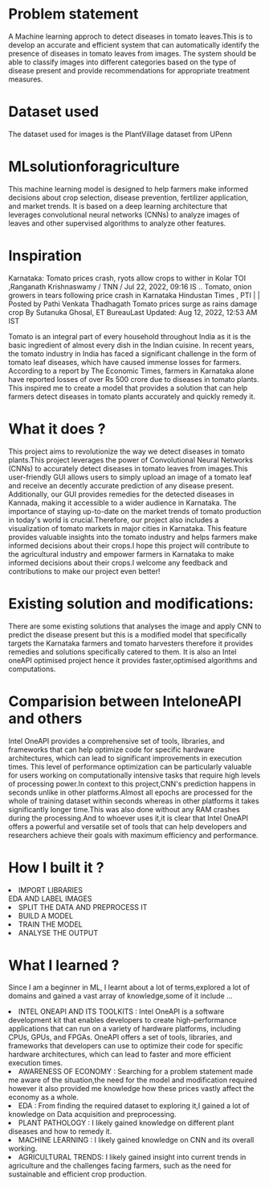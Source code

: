 # Problem statement
A Machine learning approch to detect diseases in tomato leaves.This is to develop an accurate and efficient system that can automatically identify the presence of diseases in tomato leaves from images. The system should be able to classify images into different categories based on the type of disease present and provide recommendations for appropriate treatment measures.

# Dataset used
The dataset used for images is the PlantVillage dataset from UPenn

# MLsolutionforagriculture
This machine learning model is designed to help farmers make informed decisions about crop selection, disease prevention, fertilizer application, and market trends. It is based on a deep learning architecture that leverages convolutional neural networks (CNNs) to analyze images of leaves and other supervised algorithms to analyze other features.

# Inspiration
Karnataka: Tomato prices crash, ryots allow crops to wither in Kolar
TOI ,Ranganath Krishnaswamy / TNN / Jul 22, 2022, 09:16 IS ..
Tomato, onion growers in tears following price crash in Karnataka
Hindustan Times , PTI | | Posted by Pathi Venkata Thadhagath
Tomato prices surge as rains damage crop
By Sutanuka Ghosal, ET BureauLast Updated: Aug 12, 2022, 12:53 AM IST

Tomato is an integral part of every household throughout India as it is the basic ingredient of almost every dish in the Indian cuisine.
In recent years, the tomato industry in India has faced a significant challenge in the form of tomato leaf diseases, which have caused immense losses for farmers. According to a report by The Economic Times, farmers in Karnataka alone have reported losses of over Rs 500 crore due to diseases in tomato plants.
This inspired me to create a model that provides a solution that can help farmers detect diseases in tomato plants accurately and quickly remedy it.

# What it does ?
This project aims to revolutionize the way we detect diseases in tomato plants.This project leverages the power of Convolutional Neural Networks (CNNs) to accurately detect diseases in tomato leaves from images.This user-friendly GUI allows users to simply upload an image of a tomato leaf and receive an decently accurate prediction of any disease present. Additionally, our GUI provides remedies for the detected diseases in Kannada, making it accessible to a wider audience in Karnataka.
The importance of staying up-to-date on the market trends of tomato production in today's world is crucial.Therefore, our project also includes a visualization of tomato markets in major cities in Karnataka. This feature provides valuable insights into the tomato industry and helps farmers make informed decisions about their crops.I hope this project will contribute to the agricultural industry and empower farmers in Karnataka to make informed decisions about their crops.I welcome any feedback and contributions to make our project even better!

# Existing solution and modifications:

There are some existing solutions that analyses the image and apply CNN to predict the disease present but this is a modified model that specifically targets the Karnataka farmers and tomato harvesters therefore it provides remedies and solutions specifically catered to them.
It is also an Intel oneAPI optimised project hence it provides faster,optimised algorithms and computations.

# Comparision between InteloneAPI and others

Intel OneAPI provides a comprehensive set of tools, libraries, and frameworks that can help optimize code for specific hardware architectures, which can lead to significant improvements in execution times. This level of performance optimization can be particularly valuable for users working on computationally intensive tasks that require high levels of processing power.In context to this project,CNN's prediction happens in seconds unlike in other platforms.Almost all epochs are processed for the whole of training dataset within seconds whereas in other platforms it takes significantly longer time.This was also done without any RAM crashes during the processing.And to whoever uses it,it is clear that Intel OneAPI offers a powerful and versatile set of tools that can help developers and researchers achieve their goals with maximum efficiency and performance.

# How I built it ?

<li> IMPORT LIBRARIES</li>
EDA AND LABEL IMAGES</li>
<li>SPLIT THE DATA AND PREPROCESS IT</li>
<li>BUILD A MODEL</li>
<li>TRAIN THE MODEL</li>
<li>ANALYSE THE OUTPUT</li>

# What I learned ?
Since I am a beginner in ML, I learnt about a lot of terms,explored a lot of domains and gained a vast array of knowledge,some of it include ...
<li>INTEL ONEAPI AND ITS TOOLKITS : Intel OneAPI is a software development kit that enables developers to create high-performance applications that can run on a variety of hardware platforms, including CPUs, GPUs, and FPGAs. OneAPI offers a set of tools, libraries, and frameworks that developers can use to optimize their code for specific hardware architectures, which can lead to faster and more efficient execution times.</li>
<li>AWARENESS OF ECONOMY : Searching for a problem statement made me aware of the situation,the need for the model and modification required however it also provided me knowledge how these prices vastly affect the economy as a whole.</li>
<li>EDA : From finding the required dataset to exploring it,I gained a lot of knowledge on Data acquisition and preprocessing.</li>
<li>PLANT PATHOLOGY : I likely gained knowledge on different plant diseases and how to remedy it.</li>
<li>MACHINE LEARNING : I likely gained knowledge on CNN and its overall working.</li>
<li>AGRICULTURAL TRENDS: I likely gained insight into current trends in agriculture and the challenges facing farmers, such as the need for sustainable and efficient crop production.</li>
